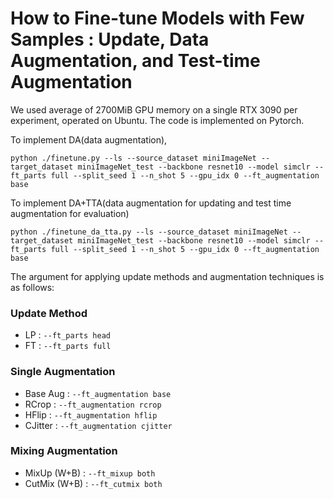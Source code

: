 # How to Fine-tune Models with Few Samples : Update, Data Augmentation, and Test-time Augmentation

We used average of 2700MiB GPU memory on a single RTX 3090 per experiment, operated on Ubuntu. 
The code is implemented on Pytorch. 

To implement DA(data augmentation),
```
python ./finetune.py --ls --source_dataset miniImageNet --target_dataset miniImageNet_test --backbone resnet10 --model simclr --ft_parts full --split_seed 1 --n_shot 5 --gpu_idx 0 --ft_augmentation base
```

To implement DA+TTA(data augmentation for updating and test time augmentation for evaluation)
```
python ./finetune_da_tta.py --ls --source_dataset miniImageNet --target_dataset miniImageNet_test --backbone resnet10 --model simclr --ft_parts full --split_seed 1 --n_shot 5 --gpu_idx 0 --ft_augmentation base
```

The argument for applying update methods and augmentation techniques is as follows:

### Update Method
- LP : `--ft_parts head` <br>
- FT : `--ft_parts full`

### Single Augmentation

- Base Aug : `--ft_augmentation base` <br>
- RCrop : `--ft_augmentation rcrop` <br>
- HFlip : `--ft_augmentation hflip` <br>
- CJitter : `--ft_augmentation cjitter ` <br>


### Mixing Augmentation
- MixUp (W+B) : `--ft_mixup both` <br>
- CutMix (W+B) : `--ft_cutmix both` <br>
